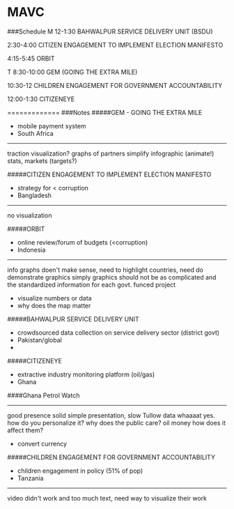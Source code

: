 MAVC
====
###Schedule
M 12-1:30
BAHWALPUR SERVICE DELIVERY UNIT (BSDU)

2:30-4:00
CITIZEN ENGAGEMENT TO IMPLEMENT ELECTION MANIFESTO

4:15-5:45 
ORBIT

T 8:30-10:00
GEM (GOING THE EXTRA MILE)

10:30-12
CHILDREN ENGAGEMENT FOR GOVERNMENT ACCOUNTABILITY

12:00-1:30
CITIZENEYE

=============
###Notes
#####GEM - GOING THE EXTRA MILE
- mobile payment system
- South Africa

--------
traction visualization? graphs of partners
simplify infographic (animate!)
stats, markets (targets?)


#####CITIZEN ENGAGEMENT TO IMPLEMENT ELECTION MANIFESTO
- strategy for < corruption
- Bangladesh

--------
no visualization


#####ORBIT
- online review/forum of budgets (<corruption)
- Indonesia

---------
info graphs doen't make sense, need to highlight countries, need do demonstrate graphics simply
graphics should not be as complicated and the standardized information for each govt. funced project
- visualize numbers or data
- why does the map matter

#####BAHWALPUR SERVICE DELIVERY UNIT
- crowdsourced data collection on service delivery sector (district govt)
- Pakistan/global
- 
#####CITIZENEYE
- extractive industry monitoring platform (oil/gas)
- Ghana

####Ghana Petrol Watch



----
good presence
solid simple presentation, slow
Tullow data whaaaat yes.
how do you personalize it? why does the public care? oil money how does it affect them?

- convert currency


#####CHILDREN ENGAGEMENT FOR GOVERNMENT ACCOUNTABILITY
- children engagement in policy (51% of pop)
- Tanzania

----------
video didn't work and too much text, need way to visualize their work


